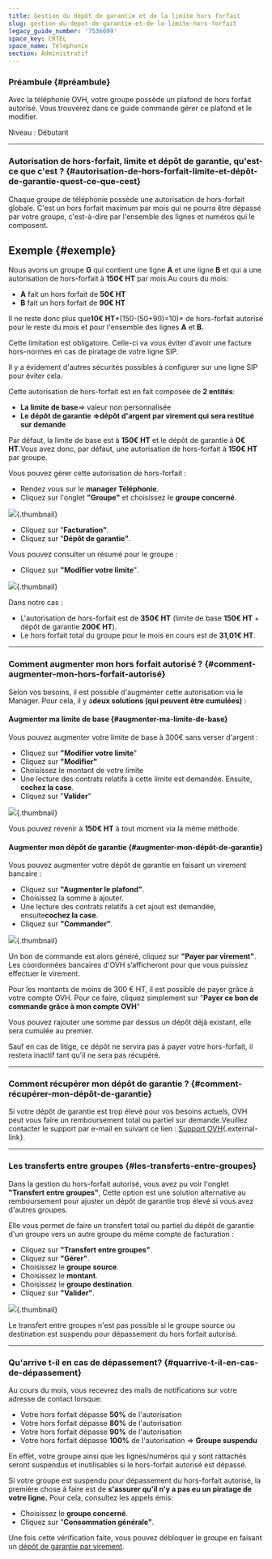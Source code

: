 ```yaml
---
title: Gestion du dépôt de garantie et de la limite hors forfait
slug: gestion-du-depot-de-garantie-et-de-la-limite-hors-forfait
legacy_guide_number: '7536699'
space_key: CRTEL
space_name: Téléphonie
section: Administratif
---
```


### Préambule {#préambule}

Avec la téléphonie OVH, votre groupe possède un plafond de hors forfait autorisé. Vous trouverez dans ce guide commande gérer ce plafond et le modifier.

Niveau : Débutant

------------------------------------------------------------------------

### Autorisation de hors-forfait, limite et dépôt de garantie, qu'est-ce que c'est ? {#autorisation-de-hors-forfait-limite-et-dépôt-de-garantie-quest-ce-que-cest}

Chaque groupe de téléphonie possède une autorisation de hors-forfait globale. C'est un hors forfait maximum par mois qui ne pourra être dépassé par votre groupe, c'est-à-dire par l'ensemble des lignes et numéros qui le composent.

Exemple {#exemple}
-------

Nous avons un groupe **G** qui contient une ligne **A** et une ligne **B** et qui a une autorisation de hors-forfait à **150€ HT** par mois.Au cours du mois:

-   **A** fait un hors forfait de **50€ HT**
-   **B** fait un hors forfait de **90€ HT**

Il ne reste donc plus que**10€ HT***(150-(50+90)=10)* de hors-forfait autorisé pour le reste du mois et pour l'ensemble des lignes **A** et **B.**

Cette limitation est obligatoire. Celle-ci va vous éviter d'avoir une facture hors-normes en cas de piratage de votre ligne SIP.

Il y a évidement d'autres sécurités possibles à configurer sur une ligne SIP pour éviter cela.

Cette autorisation de hors-forfait est en fait composée de **2 entités**:

-   **La limite de base**=&gt; valeur non personnalisée
-   **Le dépôt de garantie =&gt;**dépôt d'argent par virement qui sera restitué sur demande****

Par défaut, la limite de base est à **150€ HT** et le dépôt de garantie à **0€ HT**.Vous avez donc, par défaut, une autorisation de hors-forfait à **150€ HT** par groupe.

Vous pouvez gérer cette autorisation de hors-forfait :

-   Rendez vous sur le **manager Téléphonie**.
-   Cliquez sur l'onglet **"Groupe"** et choisissez le **groupe concerné**.

![](images/2015-03-19-170642_261x98_scrot.png){.thumbnail}

-   Cliquez sur "**Facturation"**.
-   Cliquez sur "**Dépôt de garantie"**.

Vous pouvez consulter un résumé pour le groupe :

-   Cliquez sur **"Modifier votre limite**".

![](images/2015-03-19-170625_393x85_scrot.png){.thumbnail}

Dans notre cas :

-   L'autorisation de hors-forfait est de **350€ HT** (limite de base **150€ HT** + dépôt de garantie **200€ HT**).
-   Le hors forfait total du groupe pour le mois en cours est de **31,01€ HT**.

------------------------------------------------------------------------

### Comment augmenter mon hors forfait autorisé ? {#comment-augmenter-mon-hors-forfait-autorisé}

Selon vos besoins, il est possible d'augmenter cette autorisation via le Manager. Pour cela, il y a**deux solutions (qui peuvent être cumulées)** :

#### Augmenter ma limite de base {#augmenter-ma-limite-de-base}

Vous pouvez augmenter votre limite de base à 300€ sans verser d'argent :

-   Cliquez sur **"Modifier votre limite**"
-   Cliquez sur **"Modifier"**
-   Choisissez le montant de votre limite
-   Une lecture des contrats relatifs à cette limite est demandée. Ensuite, **cochez la case**.
-   Cliquez sur "**Valider**"

![](images/2015-03-19-172504_702x273_scrot.png){.thumbnail}

Vous pouvez revenir à **150€ HT** à tout moment via la même méthode.

#### Augmenter mon dépôt de garantie {#augmenter-mon-dépôt-de-garantie}

Vous pouvez augmenter votre dépôt de garantie en faisant un virement bancaire :

-   Cliquez sur **"Augmenter le plafond"**.
-   Choisissez la somme à ajouter.
-   Une lecture des contrats relatifs à cet ajout est demandée, ensuite**cochez la case**.
-   Cliquez sur **"Commander"**.

![](images/2015-03-19-175702_695x218_scrot.png){.thumbnail}

Un bon de commande est alors généré, cliquez sur **"Payer par virement"**. Les coordonnées bancaires d'OVH s’afficheront pour que vous puissiez effectuer le virement.

Pour les montants de moins de 300 € HT, il est possible de payer grâce à votre compte OVH. Pour ce faire, cliquez simplement sur "**Payer ce bon de commande grâce à mon compte OVH**"

Vous pouvez rajouter une somme par dessus un dépôt déjà existant, elle sera cumulée au premier.

Sauf en cas de litige, ce dépôt ne servira pas à payer votre hors-forfait, il restera inactif tant qu'il ne sera pas récupéré.

------------------------------------------------------------------------

### Comment récupérer mon dépôt de garantie ? {#comment-récupérer-mon-dépôt-de-garantie}

Si votre dépôt de garantie est trop élevé pour vos besoins actuels, OVH peut vous faire un remboursement total ou partiel sur demande.Veuillez contacter le support par e-mail en suivant ce lien : [Support OVH](http://www.ovhtelecom.fr/support/support/support.xml){.external-link}.

------------------------------------------------------------------------

### Les transferts entre groupes {#les-transferts-entre-groupes}

Dans la gestion du hors-forfait autorisé, vous avez pu voir l'onglet **"Transfert entre groupes"**, Cette option est une solution alternative au remboursement pour ajuster un dépôt de garantie trop élevé si vous avez d'autres groupes.

Elle vous permet de faire un transfert total ou partiel du dépôt de garantie d'un groupe vers un autre groupe du même compte de facturation :

-   Cliquez sur **"Transfert entre groupes"**.
-   Cliquez sur **"Gérer"**.
-   Choisissez le **groupe source**.
-   Choisissez le **montant**.
-   Choisissez le **groupe destination**.
-   Cliquez sur **"Valider"**.

![](images/2015-03-20-112606_701x354_scrot.png){.thumbnail}

Le transfert entre groupes n'est pas possible si le groupe source ou destination est suspendu pour dépassement du hors forfait autorisé.

------------------------------------------------------------------------

### Qu'arrive t-il en cas de dépassement? {#quarrive-t-il-en-cas-de-dépassement}

Au cours du mois, vous recevrez des mails de notifications sur votre adresse de contact lorsque:

-   Votre hors forfait dépasse **50%** de l'autorisation
-   Votre hors forfait dépasse **80%** de l'autorisation
-   Votre hors forfait dépasse **90%** de l'autorisation
-   Votre hors forfait dépasse **100%** de l'autorisation =&gt; **Groupe suspendu**

En effet, votre groupe ainsi que les lignes/numéros qui y sont rattachés seront suspendus et inutilisables si le hors-forfait autorisé est dépassé.

Si votre groupe est suspendu pour dépassement du hors-forfait autorisé, la première chose à faire est de **s'assurer qu'il n'y a pas eu un piratage de votre ligne.** Pour cela, consultez les appels émis:

-   Choisissez le **groupe concerné**.
-   Cliquez sur "**Consommation générale"**.

Une fois cette vérification faite, vous pouvez débloquer le groupe en faisant un [dépôt de garantie par virement](#Gestiondudépôtdegarantieetdelalimitehorsforfait-DepotDeGarantie).